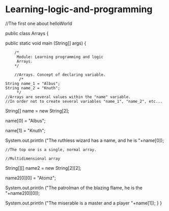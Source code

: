 # Learning-logic-and-programming
//The first one about helloWorld

public class Arrays {

  public static void main (String[] args) {
  
		/*
		 Module: Learning programming and logic
		 Arrays.
		*/
		
		//Arrays. Concept of declaring variable.
		  /*
    String name_1 = "Albus";
    String name_2 = "Knuth";
		 */
    //Arrays are several values within the "name" variable.
    //In order not to create several variables "name_1", "name_2", etc...
    
   String[] name = new String[2];
   
   name[0] = "Albus";
   
   name[1] = "Knuth";
		
  System.out.println ("The ruthless wizard has a name, and he is "+name[0]);
  	
	//The top one is a single, normal array.
	
	//Multidimensional array
	
   String[][] name2 = new String[2][2];
	
   name2[0][0] = "Atomz";
		
   System.out.println ("The patrolman of the blazing flame, he is the "+name2[0][0]);
   
   System.out.println ("The miserable is a master and a player "+name[1]);
  }
}

